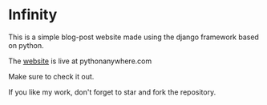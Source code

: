 # Infinity
This is a simple blog-post website made using the django framework based on python.

The [website](http://rupdeepfazal123.pythonanywhere.com/) is live at pythonanywhere.com

Make sure to check it out.

If you like my work, don't forget to star and fork the repository.
